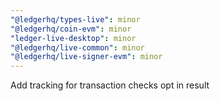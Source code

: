 ```yaml
---
"@ledgerhq/types-live": minor
"@ledgerhq/coin-evm": minor
"ledger-live-desktop": minor
"@ledgerhq/live-common": minor
"@ledgerhq/live-signer-evm": minor
---
```


Add tracking for transaction checks opt in result
